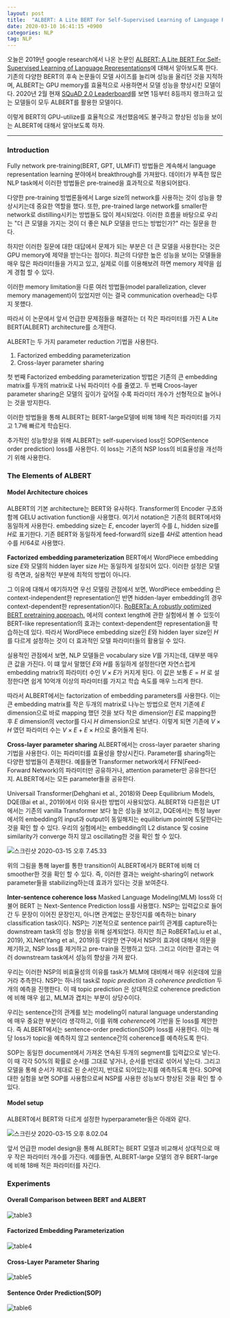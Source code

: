 ```yaml
---
layout: post
title:  "ALBERT: A Lite BERT For Self-Supervised Learning of Language Representations"
date: 2020-03-10 16:41:15 +0900
categories: NLP
tag: NLP
---
```



오늘은 2019년 google research에서 나온 논문인 [ALBERT: A Lite BERT For Self-Supervised Learning of Language Representations](https://arxiv.org/pdf/1909.11942.pdf)에 대해서 알아보도록 한다. 기존의 다양한 BERT의 후속 논문들이 모델 사이즈를 늘리며 성능을 올리던 것을 지적하며, ALBERT는 GPU memory를 효율적으로 사용하면서 모델 성능을 향상시킨 모델이다. 2020년 2월 현재 [SQuAD 2.0 Leaderboard](https://rajpurkar.github.io/SQuAD-explorer/)를 보면    1등부터 8등까지 랭크하고 있는 모델들이 모두 ALBERT를 활용한 모델이다.

이렇게 BERT의 GPU-utilize를 효율적으로 개선했음에도 불구하고 향상된 성능을 보이는 ALBERT에 대해서 알아보도록 하자.

***

### Introduction

Fully network pre-training(BERT, GPT, ULMFiT) 방법들은 계속해서 language representation learning 분야에서 breakthrough를 가져왔다.
데이터가 부족한 많은 NLP task에서 이러한 방법들은 pre-trained을 효과적으로 적용되어왔다.

다양한 pre-training 방법론들에서 Large size의 network를 사용하는 것이 성능을 향상시키는데 중요한 역할을 했다. 또한, pre-trained large network를 smaller한 network로  distilling시키는 방법들도 많이 제시되었다.
이러한 흐름을 바탕으로 우리는 "더 큰 모델을 가지는 것이 더 좋은 NLP 모델을 만드는 방법인가?" 라는 질문을 한다.

하지만 이러한 질문에 대한 대답에서 문제가 되는 부분은 더 큰 모델을 사용한다는 것은 GPU memory에 제약을 받는다는 점이다. 최근의 다양한 높은 성능을 보이는 모델들을 매우 많은 파라미터들을 가지고 있고, 실제로 이를 이용해보려 하면 memory 제약을 쉽게 경험 할 수 있다.

이러한 memory limitation을 다룬 여러 방법들(model parallelization, clever memory management)이 있었지만 이는 결국 communication overhead는 다루지 못헀다.

따라서 이 논문에서 앞서 언급한 문제점들을 해결하는 더 작은 파라미터를 가진 A Lite BERT(ALBERT) architecture를 소개한다.

ALBERT는 두 가지 parameter reduction 기법을 사용한다.

1. Factorized embedding parameterization
2. Cross-layer parameter sharing

첫 번째 Factorized embedding parameterization 방법은 기존의 큰 embedding matrix를 두개의 matrix로 나눠 파라미터 수를 줄였고. 두 번째 Croos-layer parameter sharing은 모델의 깊이가 깊어질 수록 파라미터 개수가 선형적으로 늘어나는 것을 방지한다.

이러한 방법들을 통해 ALBERT는 BERT-large모델에 비해 18배 적은 파라미터를 가지고 1.7배 빠르게 학습된다.

추가적인 성능향상을 위해 ALBERT는 self-supervised loss인 SOP(Sentence order prediction) loss를 사용한다. 이 loss는 기존의 NSP loss의 비효율성을 개선하기 위해 사용한다.



### The Elements of ALBERT

#### Model Architecture choices

ALBERT의 기본 architecture는 BERT와 유사하다. Transformer의 Encoder 구조와 함께 GELU activation function을 사용했다. 여기서 notation은 기존의 BERT에서와 동일하게 사용한다. embedding size는 $E$, encoder layer의 수를 $L$, hidden size를 $H$로 표기한다.
기존 BERT와 동일하게 feed-forward의 size를 $4H$로 attention head 수를 $H/64$로 사용했다.

**Factorized embedding parameterization**
BERT에서 WordPiece embedding size $E$와 모델의 hidden layer size $H$는 동일하게 설정되어 있다. 이러한 설정은 모델링 측면과, 실용적인 부분에 최적의 방법이 아니다.

그 이유에 대해서 얘기하자면 우선 모델링 관점에서 보면, WordPiece embedding 은 context-independent한 representation인 반면 hidden-layer embedding의 경우 context-dependent한 representation이다.
[RoBERTa: A robustly optimized BERT pretraining approach.](https://arxiv.org/pdf/1907.11692.pdf) 에서의 context length에 관한 실험에서 볼 수 있듯이 BERT-like representation의 효과는 context-dependent한 representation을 학습하는데 있다.
따라서 WordPiece embedding size인 $E$와 hidden layer size인 $H$를 다르게 설정하는 것이 더 효과적인 모델 파라미터들의 활용일 수 있다.

실용적인 관점에서 보면, NLP 모델들은 vocabulary size $V$를 가지는데, 대부분 매우 큰 값을 가진다. 이 떄 앞서 말했던 $E$와 $H$를 동일하게 설정한다면 자연스럽게 embedding matrix의 파라미터 수인  $V \times E$가 커지게 된다. 이 값은 보통 $E=H$ 로 설정한다면 쉽게 10억개 이상의 파라미터를 가지고 학습 속도를 매우 느리게 한다.

따라서 ALBERT에서는 factorization of embedding parameters를 사용한다. 이는 큰 embedding matrix를 작은 두개의 matrix로 나누는 방법으로 먼저 기존에 $E$ dimension으로 바로 mapping 했던 것을 보다 작은 dimension인 $E$로 mapping한 후 $E$ dimension의 vector를 다시 $H$ dimension으로 보낸다.
이렇게 되면 기존에  $V \times H$ 였던 파라미터 수는 $V \times E + E \times H$으로 줄어들게 된다.

**Cross-layer parameter sharing**
ALBERT에서는 cross-layer paraeter sharing 기법을 사용한다. 이는 파라미터를 효율성을 향상시킨다. Parameter를 sharing하는 다양한 방법들이 존재한다. 예를들면 Transformer network에서 FFN(Feed-Forward Network)의 파라미터만 공유하거나, attention parameter만 공유한다던지. ALBERT에서는 모든 parameter들을 공유한다.

Universail Transformer(Dehghani et al., 2018)와 Deep Equilibrium Models, DQE(Bai et al., 2019)에서 이와 유사한 방법이 사용되었다. ALBERT와 다른점은 UT에서는 기존의 vanilla Transformer 보다 높은 성능을 보이고, DQE에서는 특정 layer에서의 embedding의 input과 output이 동일해지는 equilibrium point에 도달한다는 것을 확인 할 수 있다.
우리의 실험에서는 embedding의 L2 distance 및 cosine similarity가 converge 하지 않고 oscillating한 것을 확인 할 수 있다.

![스크린샷 2020-03-15 오후 7.45.33](/assets/스크린샷%202020-03-15%20오후%207.45.33.png)

위의 그림을 통해 layer를 통한 transition이 ALBERT에서가 BERT에 비해 더 smoother한 것을 확인 할 수 있다. 즉, 이러한 결과는 weight-sharing이 network parameter들을 stabilizing하는데 효과가 있다는 것을 보여준다.


**Inter-sentence coherence loss**
Masked Language Modeling(MLM) loss와 더불어 BERT 는 Next-Sentence Prediction loss를 사용했다. NSP는 입력값으로 들어간 두 문장이 이어진 문장인지, 아니면 관계없는 문장인지를 예측하는 binary classification task이다. NSP는 기본적으로 sentence pair의 관계를 capture하는 downstream task의 성능 향상을 위해 설계되었다. 하지만 최근 RoBERTa(Liu et al., 2019), XLNet(Yang et al., 2019)등 다양한 연구에서 NSP의 효과에 대해서 의문을 제기하고, NSP loss를 제거하고 pre-train을 진행하고 있다. 그리고 이러한 결과는 여러 downstream task에서 성능의 향상을 가져 왔다.

우리는 이러한 NSP의 비효율성의 이유를 task가 MLM에 대비해서 매우 쉬운데에 있을거라 추측한다. NSP는 하나의 task로 *topic prediction* 과 *coherence prediction* 두 개의 예측을 진행한다. 이 때 topic prediction 은 상대적으로 coherence prediction에 비해 매우 쉽고, MLM과 겹치는 부분이 상당수이다.

우리는 sentence간의 관계를 보는 modeling이 natural language understanding에 매우 중요한 부분이라 생각하고, 이를 위해 *coherence*에 기반을 둔 loss를 제안한다.
즉 ALBERT에서는 sentence-order prediction(SOP) loss를 사용한다. 이는 해당 loss가 topic을 예측하지 않고 sentence간의 coherence를 예측하도록 한다.

SOP는 동일한 document에서 가져온 연속된 두개의 segment를 입력값으로 넣는다. 이 때 각각 50%의 확률로 순서를 그대로 넣거나, 순서를 반대로 섞어서 넣는다. 그리고 모델을 통해 순서가 제대로 된 순서인지, 반대로 되어있는지를 예측하도록 한다. SOP에 대한 실험을 보면 SOP를 사용함으로써 NSP를 사용한 성능보다 향상된 것을 확인 할 수 있다.

#### Model setup

ALBERT에서 BERT와 다르게 설정한 hyperparameter들은 아래와 같다.

![스크린샷 2020-03-15 오후 8.02.04](/assets/스크린샷%202020-03-15%20오후%208.02.04.png)

앞서 언급한 model design을 통해 ALBERT는 BERT 모델과 비교해서 상대적으로 매우 작은 파라미터 개수를 가진다. 예를들면, ALBERT-large 모델의 경우 BERT-large에 비해 18배 적은 파라미터를 자긴다.


### Experiments


#### Overall Comparison between BERT and ALBERT


![table3](/assets/스크린샷%202020-03-15%20오후%208.04.39.png)

#### Factorized Embedding Parameterization

![table4](/assets/스크린샷%202020-03-15%20오후%208.05.42.png)

#### Cross-Layer Parameter Sharing

![table5](/assets/스크린샷%202020-03-15%20오후%208.05.47.png)

#### Sentence Order Prediction(SOP)

![table6](/assets/스크린샷%202020-03-15%20오후%208.05.52.png)
